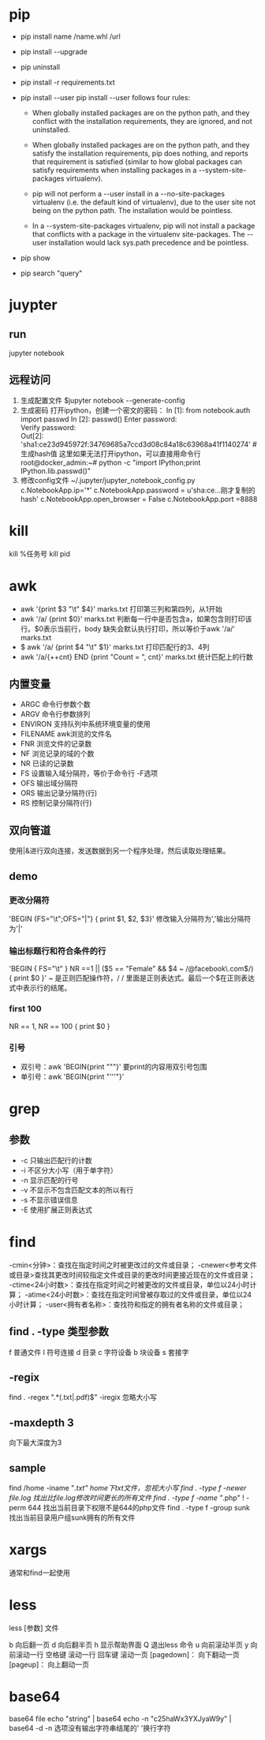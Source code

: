 # pip
* pip install name /name.whl /url
* pip install --upgrade
* pip uninstall
* pip install -r requirements.txt 
* pip install --user
pip install --user follows four rules:

    - When globally installed packages are on the python path, and they conflict with the installation requirements, they are ignored, and not uninstalled.

    - When globally installed packages are on the python path, and they satisfy the installation requirements, pip does nothing, and reports that requirement is satisfied (similar to how global packages can satisfy requirements when installing packages in a --system-site-packages virtualenv).

    - pip will not perform a --user install in a --no-site-packages virtualenv (i.e. the default kind of virtualenv), due to the user site not being on the python path. The installation would be pointless.

    - In a --system-site-packages virtualenv, pip will not install a package that conflicts with a package in the virtualenv site-packages. The --user installation would lack sys.path precedence and be pointless. 

* pip show
* pip search "query"

# juypter
## run 
jupyter notebook 
## 远程访问
1. 生成配置文件
$jupyter notebook --generate-config
2. 生成密码
打开ipython，创建一个密文的密码：
In [1]: from notebook.auth import passwd 
In [2]: passwd()
Enter password:  
Verify password:  
Out[2]: 'sha1:ce23d945972f:34769685a7ccd3d08c84a18c63968a41f1140274' # 生成hash值
这里如果无法打开ipython，可以直接用命令行
root@docker_admin:~# python -c "import IPython;print IPython.lib.passwd()" 
3. 修改config文件
~/.jupyter/jupyter_notebook_config.py
c.NotebookApp.ip='*'
c.NotebookApp.password = u'sha:ce...刚才复制的hash'
c.NotebookApp.open_browser = False 
c.NotebookApp.port =8888 

# kill
kill %任务号
kill pid

# awk
* awk '{print $3 "\t" $4}' marks.txt 打印第三列和第四列，从1开始
* awk '/a/ {print $0}' marks.txt 判断每一行中是否包含a，如果包含则打印该行。$0表示当前行，body 缺失会默认执行打印，所以等价于awk '/a/' marks.txt
* $ awk '/a/ {print $4 "\t" $1}' marks.txt 打印匹配行的3、4列
* awk '/a/{++cnt} END {print "Count = ", cnt}' marks.txt 统计匹配上的行数

## 内置变量
* ARGC               命令行参数个数
* ARGV               命令行参数排列
* ENVIRON            支持队列中系统环境变量的使用
* FILENAME           awk浏览的文件名
* FNR                浏览文件的记录数
* NF                 浏览记录的域的个数
* NR                 已读的记录数
* FS                 设置输入域分隔符，等价于命令行 -F选项
* OFS                输出域分隔符
* ORS                输出记录分隔符(行)
* RS                 控制记录分隔符(行)

## 双向管道
使用|&进行双向连接，发送数据到另一个程序处理，然后读取处理结果。

## demo
### 更改分隔符
'BEGIN {FS="\t";OFS="|"} { print $1, $2, $3}' 修改输入分隔符为','输出分隔符为'|'

### 输出标题行和符合条件的行
'BEGIN { FS="\t" } NR ==1 || ($5 == "Female" && $4 ~ /@facebook\.com$/) { print $0 }'
~ 是正则匹配操作符，/ / 里面是正则表达式。最后一个$在正则表达式中表示行的结尾。
### first 100
NR == 1, NR == 100 { print $0 }
### 引号
* 双引号：awk 'BEGIN{print "\""}' 要print的内容用双引号包围
* 单引号：awk 'BEGIN{print "'\''"}'




# grep
## 参数
* -c 只输出匹配行的计数
* -i 不区分大小写（用于单字符）
* -n 显示匹配的行号
* -v 不显示不包含匹配文本的所以有行
* -s 不显示错误信息
* -E 使用扩展正则表达式

# find 
-cmin<分钟>：查找在指定时间之时被更改过的文件或目录；
-cnewer<参考文件或目录>查找其更改时间较指定文件或目录的更改时间更接近现在的文件或目录； 
-ctime<24小时数>：查找在指定时间之时被更改的文件或目录，单位以24小时计算；
-atime<24小时数>：查找在指定时间曾被存取过的文件或目录，单位以24小时计算；
-user<拥有者名称>：查找符和指定的拥有者名称的文件或目录；

## find . -type 类型参数
f 普通文件 l 符号连接 d 目录 c 字符设备 b 块设备 s 套接字
## -regix
find . -regex ".*\(\.txt\|\.pdf\)$"
-iregix 忽略大小写
## -maxdepth 3
向下最大深度为3
## sample
find /home -iname "*.txt" home下txt文件，忽视大小写
find . -type f -newer file.log 找出比file.log修改时间更长的所有文件
find . -type f -name "*.php" ! -perm 644 找出当前目录下权限不是644的php文件
find . -type f -group sunk 找出当前目录用户组sunk拥有的所有文件


# xargs
通常和find一起使用

# less
less [参数]  文件

b  向后翻一页
d  向后翻半页
h  显示帮助界面
Q  退出less 命令
u  向前滚动半页
y  向前滚动一行
空格键 滚动一行
回车键 滚动一页
[pagedown]： 向下翻动一页
[pageup]：   向上翻动一页

# base64
base64 file
echo "string" | base64
echo -n "c25haWx3YXJyaW9y" | base64 -d
-n 选项没有输出字符串结尾的' '换行字符
